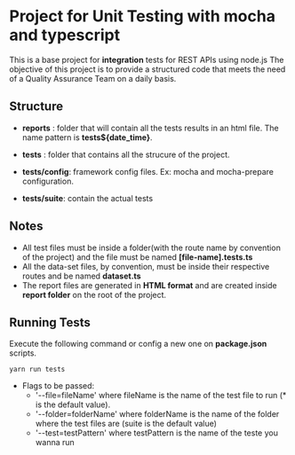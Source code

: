 # Project for Unit Testing with mocha and typescript

This is a base project for **integration** tests for REST APIs using node.js
The objective of this project is to provide a structured code that meets the need of a Quality Assurance Team on a daily basis.

## Structure

* **reports** : folder that will contain all the tests results in an html file. The name pattern is **tests${date_time}**.

* **tests** : folder that contains all the strucure of the project.

* **tests/config**: framework config files. Ex: mocha and mocha-prepare configuration.

* **tests/suite**: contain the actual tests

## Notes

* All test files must be inside a folder(with the route name by convention of the project) and the file must be named **[file-name].tests.ts**
* All the data-set files, by convention, must be inside their respective routes and be named **dataset.ts**
* The report files are generated in **HTML format** and are created inside **report folder** on the root of the project.

## Running Tests

Execute the following command or config a new one on **package.json** scripts.

```
yarn run tests
```
- Flags to be passed:
    - '--file=fileName' where fileName is the name of the test file to run (* is the default value).
    - '--folder=folderName' where folderName is the name of the folder where the test files are (suite is the default value)
    - '--test=testPattern' where testPattern is the name of the teste you wanna run